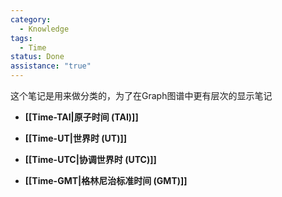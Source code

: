 ```yaml
---
category:
  - Knowledge
tags:
  - Time
status: Done
assistance: "true"
---
```

这个笔记是用来做分类的，为了在Graph图谱中更有层次的显示笔记

- **[[Time-TAI|原子时间 (TAI)]]**

- **[[Time-UT|世界时 (UT)]]**

- **[[Time-UTC|协调世界时 (UTC)]]**

-  **[[Time-GMT|格林尼治标准时间 (GMT)]]**